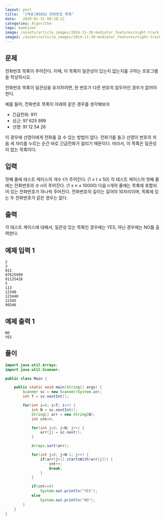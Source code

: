 ```yaml
---
layout: post
title:  "[백준]#5052 전화번호 목록"
date:   2020-01-31 00:28:12
categories: Algorithm
tags: baekjoon
image: /assets/article_images/2014-11-30-mediator_features/night-track.JPG
image2: /assets/article_images/2014-11-30-mediator_features/night-track-mobile.JPG
---
```

문제
--------------------

전화번호 목록이 주어진다. 이때, 이 목록이 일관성이 있는지 없는지를 구하는 프로그램을 작성하시오.

전화번호 목록이 일관성을 유지하려면, 한 번호가 다른 번호의 접두어인 경우가 없어야 한다.

예를 들어, 전화번호 목록이 아래와 같은 경우를 생각해보자

- 긴급전화: 911
- 상근: 97 625 999
- 선영: 91 12 54 26

이 경우에 선영이에게 전화를 걸 수 있는 방법이 없다. 전화기를 들고 선영이 번호의 처음 세 자리를 누르는 순간 바로 긴급전화가 걸리기 때문이다. 따라서, 이 목록은 일관성이 없는 목록이다. 

입력
---------------------------

첫째 줄에 테스트 케이스의 개수 t가 주어진다. (1 ≤ t ≤ 50) 각 테스트 케이스의 첫째 줄에는 전화번호의 수 n이 주어진다. (1 ≤ n ≤ 10000) 다음 n개의 줄에는 목록에 포함되어 있는 전화번호가 하나씩 주어진다. 전화번호의 길이는 길어야 10자리이며, 목록에 있는 두 전화번호가 같은 경우는 없다.

출력
----------------

각 테스트 케이스에 대해서, 일관성 있는 목록인 경우에는 YES, 아닌 경우에는 NO를 출력한다.

예제 입력 1 
----------------------

```
2
3
911
97625999
91125426
5
113
12340
123440
12345
98346
```

예제 출력 1 
------------------------

```
NO
YES
```

풀이
--------------------------

```java
import java.util.Arrays;
import java.util.Scanner;

public class Main {

	public static void main(String[] args) {
		Scanner sc = new Scanner(System.in);
		int T = sc.nextInt();

		for(int i=0; i<T; i++) {
			int N = sc.nextInt();
			String[] arr = new String[N];
			int cnt=0;

			for(int j=0; j<N; j++) {
				arr[j] = sc.next();
			}

			Arrays.sort(arr);

			for(int j=0; j<N-1; j++) {
				if(arr[j+1].startsWith(arr[j])) {
					cnt++;
					break;
				}
			}

			if(cnt==0)
				System.out.println("YES");
			else
				System.out.println("NO");
		}
	}
}
```
